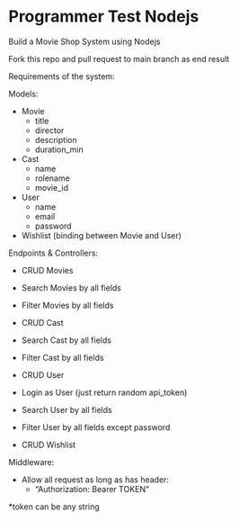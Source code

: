# Programmer Test Nodejs

Build a Movie Shop System using Nodejs

Fork this repo and pull request to main branch as end result

Requirements of the system:

Models:
- Movie
    - title
    - director
    - description
    - duration_min
- Cast
    - name
    - rolename
    - movie_id
- User
    - name
    - email
    - password
- Wishlist (binding between Movie and User)

Endpoints & Controllers:

- CRUD Movies
- Search Movies by all fields
- Filter Movies by all fields

- CRUD Cast
- Search Cast by all fields
- Filter Cast by all fields

- CRUD User
- Login as User (just return random api_token)
- Search User by all fields
- Filter User by all fields except password

- CRUD Wishlist

Middleware: 

- Allow all request as long as has header: 
    - “Authorization: Bearer TOKEN”
    
*token can be any string
